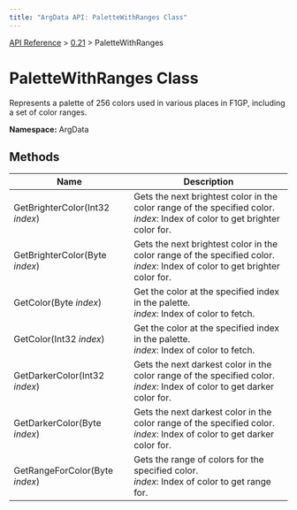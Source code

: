 ```yaml
---
title: "ArgData API: PaletteWithRanges Class"
---
```


[API Reference](/argdata/api/) &gt; [0.21](/argdata/api/0.21/) &gt; PaletteWithRanges

# PaletteWithRanges Class

Represents a palette of 256 colors used in various places in F1GP,
including a set of color ranges.

**Namespace:** ArgData

## Methods

<table class="table table-bordered table-striped ">
<thead>
  <tr>
    <th>Name</th>
    <th>Description</th>
  </tr>
</thead>
<tbody>
  <tr>
    <td>GetBrighterColor(Int32 <em>index</em>)</td>
    <td>Gets the next brightest color in the color range of the specified color.<br /><em>index</em>: Index of color to get brighter color for.<br /></td>
  </tr>
  <tr>
    <td>GetBrighterColor(Byte <em>index</em>)</td>
    <td>Gets the next brightest color in the color range of the specified color.<br /><em>index</em>: Index of color to get brighter color for.<br /></td>
  </tr>
  <tr>
    <td>GetColor(Byte <em>index</em>)</td>
    <td>Get the color at the specified index in the palette.<br /><em>index</em>: Index of color to fetch.<br /></td>
  </tr>
  <tr>
    <td>GetColor(Int32 <em>index</em>)</td>
    <td>Get the color at the specified index in the palette.<br /><em>index</em>: Index of color to fetch.<br /></td>
  </tr>
  <tr>
    <td>GetDarkerColor(Int32 <em>index</em>)</td>
    <td>Gets the next darkest color in the color range of the specified color.<br /><em>index</em>: Index of color to get darker color for.<br /></td>
  </tr>
  <tr>
    <td>GetDarkerColor(Byte <em>index</em>)</td>
    <td>Gets the next darkest color in the color range of the specified color.<br /><em>index</em>: Index of color to get darker color for.<br /></td>
  </tr>
  <tr>
    <td>GetRangeForColor(Byte <em>index</em>)</td>
    <td>Gets the range of colors for the specified color.<br /><em>index</em>: Index of color to get range for.<br /></td>
  </tr>
</tbody>
</table>


